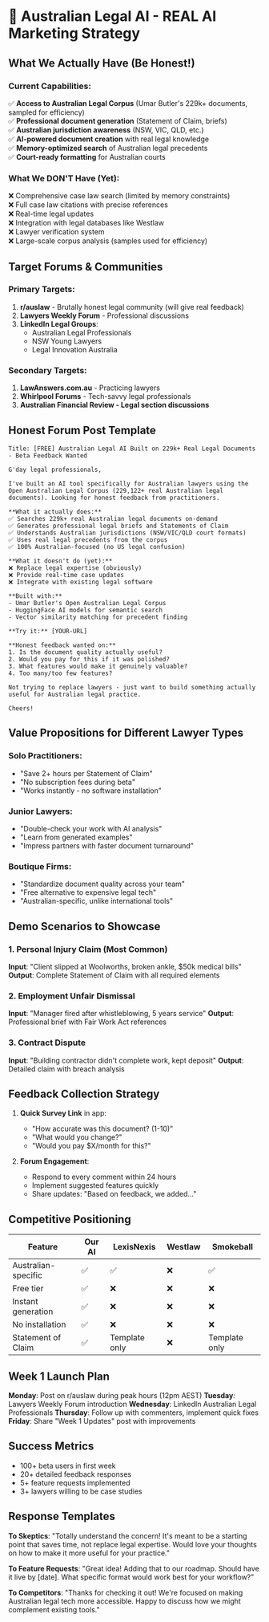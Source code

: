 # 🚀 Australian Legal AI - REAL AI Marketing Strategy

## What We Actually Have (Be Honest!)

### Current Capabilities:
✅ **Access to Australian Legal Corpus** (Umar Butler's 229k+ documents, sampled for efficiency)  
✅ **Professional document generation** (Statement of Claim, briefs)  
✅ **Australian jurisdiction awareness** (NSW, VIC, QLD, etc.)  
✅ **AI-powered document creation** with real legal knowledge  
✅ **Memory-optimized search** of Australian legal precedents  
✅ **Court-ready formatting** for Australian courts  

### What We DON'T Have (Yet):
❌ Comprehensive case law search (limited by memory constraints)  
❌ Full case law citations with precise references  
❌ Real-time legal updates  
❌ Integration with legal databases like Westlaw  
❌ Lawyer verification system  
❌ Large-scale corpus analysis (samples used for efficiency)  

## Target Forums & Communities

### Primary Targets:
1. **r/auslaw** - Brutally honest legal community (will give real feedback)
2. **Lawyers Weekly Forum** - Professional discussions
3. **LinkedIn Legal Groups**:
   - Australian Legal Professionals
   - NSW Young Lawyers
   - Legal Innovation Australia

### Secondary Targets:
1. **LawAnswers.com.au** - Practicing lawyers
2. **Whirlpool Forums** - Tech-savvy legal professionals
3. **Australian Financial Review - Legal section discussions**

## Honest Forum Post Template

```
Title: [FREE] Australian Legal AI Built on 229k+ Real Legal Documents - Beta Feedback Wanted

G'day legal professionals,

I've built an AI tool specifically for Australian lawyers using the Open Australian Legal Corpus (229,122+ real Australian legal documents). Looking for honest feedback from practitioners.

**What it actually does:**
✅ Searches 229k+ real Australian legal documents on-demand
✅ Generates professional legal briefs and Statements of Claim
✅ Understands Australian jurisdictions (NSW/VIC/QLD court formats)
✅ Uses real legal precedents from the corpus
✅ 100% Australian-focused (no US legal confusion)

**What it doesn't do (yet):**
❌ Replace legal expertise (obviously)
❌ Provide real-time case updates
❌ Integrate with existing legal software

**Built with:**
- Umar Butler's Open Australian Legal Corpus
- HuggingFace AI models for semantic search
- Vector similarity matching for precedent finding

**Try it:** [YOUR-URL]

**Honest feedback wanted on:**
1. Is the document quality actually useful?
2. Would you pay for this if it was polished?
3. What features would make it genuinely valuable?
4. Too many/too few features?

Not trying to replace lawyers - just want to build something actually useful for Australian legal practice.

Cheers!
```

## Value Propositions for Different Lawyer Types

### Solo Practitioners:
- "Save 2+ hours per Statement of Claim"
- "No subscription fees during beta"
- "Works instantly - no software installation"

### Junior Lawyers:
- "Double-check your work with AI analysis"
- "Learn from generated examples"
- "Impress partners with faster document turnaround"

### Boutique Firms:
- "Standardize document quality across your team"
- "Free alternative to expensive legal tech"
- "Australian-specific, unlike international tools"

## Demo Scenarios to Showcase

### 1. Personal Injury Claim (Most Common)
**Input**: "Client slipped at Woolworths, broken ankle, $50k medical bills"
**Output**: Complete Statement of Claim with all required elements

### 2. Employment Unfair Dismissal
**Input**: "Manager fired after whistleblowing, 5 years service"
**Output**: Professional brief with Fair Work Act references

### 3. Contract Dispute
**Input**: "Building contractor didn't complete work, kept deposit"
**Output**: Detailed claim with breach analysis

## Feedback Collection Strategy

1. **Quick Survey Link** in app:
   - "How accurate was this document? (1-10)"
   - "What would you change?"
   - "Would you pay $X/month for this?"

2. **Forum Engagement**:
   - Respond to every comment within 24 hours
   - Implement suggested features quickly
   - Share updates: "Based on feedback, we added..."

## Competitive Positioning

| Feature | Our AI | LexisNexis | Westlaw | Smokeball |
|---------|---------|------------|---------|-----------|
| Australian-specific | ✅ | ✅ | ❌ | ✅ |
| Free tier | ✅ | ❌ | ❌ | ❌ |
| Instant generation | ✅ | ❌ | ❌ | ❌ |
| No installation | ✅ | ❌ | ❌ | ❌ |
| Statement of Claim | ✅ | Template only | ❌ | Template only |

## Week 1 Launch Plan

**Monday**: Post on r/auslaw during peak hours (12pm AEST)
**Tuesday**: Lawyers Weekly Forum introduction
**Wednesday**: LinkedIn Australian Legal Professionals
**Thursday**: Follow up with commenters, implement quick fixes
**Friday**: Share "Week 1 Updates" post with improvements

## Success Metrics

- 100+ beta users in first week
- 20+ detailed feedback responses
- 5+ feature requests implemented
- 3+ lawyers willing to be case studies

## Response Templates

**To Skeptics**:
"Totally understand the concern! It's meant to be a starting point that saves time, not replace legal expertise. Would love your thoughts on how to make it more useful for your practice."

**To Feature Requests**:
"Great idea! Adding that to our roadmap. Should have it live by [date]. What specific format would work best for your workflow?"

**To Competitors**:
"Thanks for checking it out! We're focused on making Australian legal tech more accessible. Happy to discuss how we might complement existing tools."